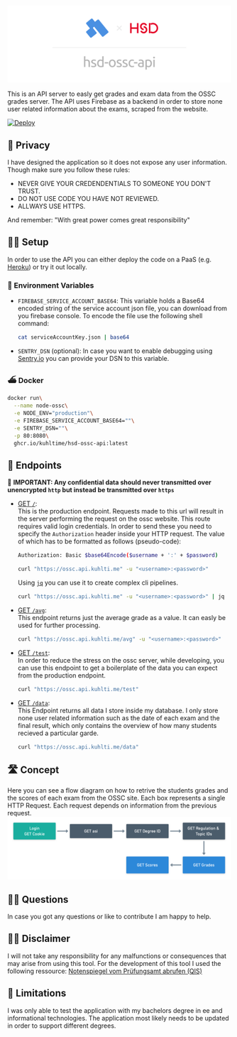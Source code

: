 <p align="center">
  <img src="./assets/banner.png" alt="Banner" max-height="240px">
</p>

This is an API server to easly get grades and exam data from the OSSC grades server. The API uses Firebase as a backend in order to store none user related information about the exams, scraped from the website.

[![Deploy](https://www.herokucdn.com/deploy/button.svg)](https://heroku.com/deploy?template=https://github.com/KuhlTime/hsd-ossc-api/tree/main)

## 🔐 Privacy

I have designed the application so it does not expose any user information. Though make sure you follow these rules:

- NEVER GIVE YOUR CREDENDENTIALS TO SOMEONE YOU DON'T TRUST. 
- DO NOT USE CODE YOU HAVE NOT REVIEWED.
- ALLWAYS USE HTTPS.

And remember: "With great power comes great responsibility"

## 👩‍💻 Setup

In order to use the API you can either deploy the code on a PaaS (e.g. [Heroku](https://heroku.com)) or try it out locally.

### 👾 Environment Variables

- `FIREBASE_SERVICE_ACCOUNT_BASE64`: This variable holds a Base64 encoded string of the service account json file, you can download from you firebase console. To encode the file use the following shell command:

	```sh
  cat serviceAccountKey.json | base64
	```
- `SENTRY_DSN` (optional): In case you want to enable debugging using [Sentry.io](https://sentry.io) you can provide your DSN to this variable.

### ⛴ Docker

```sh
docker run\
  --name node-ossc\
  -e NODE_ENV="production"\
  -e FIREBASE_SERVICE_ACCOUNT_BASE64=""\
  -e SENTRY_DSN=""\
  -p 80:8080\
  ghcr.io/kuhltime/hsd-ossc-api:latest
```

## 🌈 Endpoints

🚨 **IMPORTANT: Any confidential data should never transmitted over unencrypted `http` but instead be transmitted over `https`**

- [GET `/`](https://ossc.api.kuhlti.me/):<br>
	This is the production endpoint. Requests made to this url will result in the server performing the request on the ossc website. This route requires valid login credentials. In order to send these you need to specify the `Authorization` header inside your HTTP request. The value of which has to be formatted as follows (pseudo-code):

	```sh
	Authorization: Basic $base64Encode($username + ':' + $password)
	```

	```sh
	curl "https://ossc.api.kuhlti.me" -u "<username>:<password>"
	```

	Using [`jq`](https://stedolan.github.io/jq/) you can use it to create complex cli pipelines.

	```sh
	curl "https://ossc.api.kuhlti.me" -u "<username>:<password>" | jq
	```

- [GET `/avg`](https://ossc.api.kuhlti.me/avg):<br>
	This endpoint returns just the average grade as a value. It can easly be used for further processing.

	```sh
	curl "https://ossc.api.kuhlti.me/avg" -u "<username>:<password>"
	```

- [GET `/test`](https://ossc.api.kuhlti.me/test):<br>
	In order to reduce the stress on the ossc server, while developing, you can use this endpoint to get a boilerplate of the data you can expect from the production endpoint.

	```sh
	curl "https://ossc.api.kuhlti.me/test"
	```

- [GET `/data`](https://ossc.api.kuhlti.me/data):<br>
	This Endpoint returns all data I store inside my database. I only store none user related information such as the date of each exam and the final result, which only contains the overview of how many students recieved a particular garde.

	```sh
	curl "https://ossc.api.kuhlti.me/data"
	```
	
## 🛣 Concept

Here you can see a flow diagram on how to retrive the students grades and the scores of each exam from the OSSC site. Each box represents a single HTTP Request. Each request depends on information from the previous request.
![Request Flowchart](assets/request-flow.png)

## 🙋‍♂️ Questions

In case you got any questions or like to contribute I am happy to help.

## 👨‍⚖️ Disclaimer

I will not take any responsibility for any malfunctions or consequences that may arise from using this tool. For the development of this tool I used the following ressource: [Notenspiegel vom Prüfungsamt abrufen (QIS)](https://www.python-forum.de/viewtopic.php?t=9870)

## 🌋 Limitations

I was only able to test the application with my bachelors degree in ee and informational technologies. The application most likely needs to be updated in order to support different degrees.
